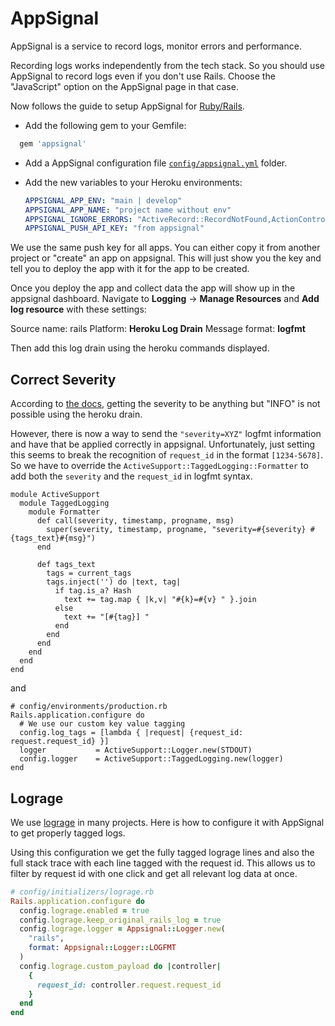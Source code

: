 # AppSignal

AppSignal is a service to record logs, monitor errors and performance.

Recording logs works independently from the tech stack. So you should use AppSignal to record logs even if you don't use Rails. Choose the "JavaScript" option on the AppSignal page in that case.

Now follows the guide to setup AppSignal for [Ruby/Rails](https://docs.appsignal.com/logging/platforms/integrations/ruby.html).

* Add the following gem to your Gemfile:

```ruby
  gem 'appsignal'
```

* Add a AppSignal configuration file [`config/appsignal.yml`](../templates/config/appsignal.yml) folder.

* Add the new variables to your Heroku environments:

  ```yml
  APPSIGNAL_APP_ENV: "main | develop"
  APPSIGNAL_APP_NAME: "project name without env"
  APPSIGNAL_IGNORE_ERRORS: "ActiveRecord::RecordNotFound,ActionController::UnknownFormat"
  APPSIGNAL_PUSH_API_KEY: "from appsignal"
  ```

We use the same push key for all apps. You can either copy it from another project or "create" an app on appsignal.
This will just show you the key and tell you to deploy the app with it for the app to be created.

Once you deploy the app and collect data the app will show up in the appsignal dashboard. Navigate to **Logging** -> **Manage Resources** and **Add log resource** with these settings:

Source name: rails
Platform: **Heroku Log Drain**
Message format: **logfmt**

Then add this log drain using the heroku commands displayed.

## Correct Severity

According to [the docs](https://docs.appsignal.com/logging/platforms/heroku.html), getting the severity to be anything but "INFO" is not possible using the heroku drain.

However, there is now a way to send the `"severity=XYZ"` logfmt information and have that be applied correctly in appsignal. Unfortunately, just setting this seems to break the recognition of `request_id` in the format `[1234-5678]`. So we have to override the `ActiveSupport::TaggedLogging::Formatter` to add both the `severity` and the `request_id` in logfmt syntax.

```
module ActiveSupport
  module TaggedLogging
    module Formatter
      def call(severity, timestamp, progname, msg)
        super(severity, timestamp, progname, "severity=#{severity} #{tags_text}#{msg}")
      end

      def tags_text
        tags = current_tags
        tags.inject('') do |text, tag|
          if tag.is_a? Hash
            text += tag.map { |k,v| "#{k}=#{v} " }.join
          else
            text += "[#{tag}] "
          end
        end
      end
    end
  end
end
```

and

```
# config/environments/production.rb
Rails.application.configure do
  # We use our custom key value tagging
  config.log_tags = [lambda { |request| {request_id: request.request_id} }]
  logger           = ActiveSupport::Logger.new(STDOUT)
  config.logger    = ActiveSupport::TaggedLogging.new(logger)
end
```

## Lograge

We use [lograge](lograge.md) in many projects. Here is how to configure it with AppSignal to get properly tagged logs.

Using this configuration we get the fully tagged lograge lines and also the full stack trace with each line tagged with the request id. This allows us to filter by request id with one click and get all relevant log data at once.

```ruby
# config/initializers/lograge.rb
Rails.application.configure do
  config.lograge.enabled = true
  config.lograge.keep_original_rails_log = true
  config.lograge.logger = Appsignal::Logger.new(
    "rails",
    format: Appsignal::Logger::LOGFMT
  )
  config.lograge.custom_payload do |controller|
    {
      request_id: controller.request.request_id
    }
  end
end
```
